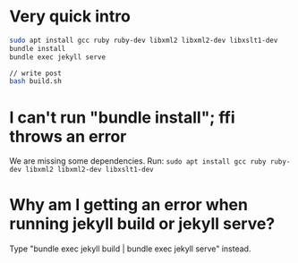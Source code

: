 # Very quick intro

```bash
sudo apt install gcc ruby ruby-dev libxml2 libxml2-dev libxslt1-dev
bundle install
bundle exec jekyll serve

// write post
bash build.sh
```


# I can't run "bundle install"; ffi throws an error

We are missing some dependencies. Run:
```sudo apt install gcc ruby ruby-dev libxml2 libxml2-dev libxslt1-dev```

# Why am I getting an error when running jekyll build or jekyll serve?

Type "bundle exec jekyll build | bundle exec jekyll serve" instead.
